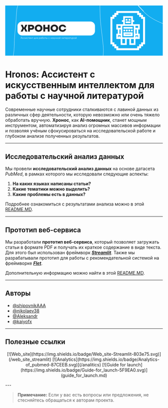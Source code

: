 ![banner](banner.png)

# Hronos: Ассистент с искусственным интеллектом для работы с научной литературой

Современные научные сотрудники сталкиваются с лавиной данных из различных сфер деятельности, которую невозможно или очень тяжело обработать вручную. **Хронос**, как **AI-помощник**, станет мощным инструментом, автоматизируя анализ огромных массивов информации и позволяя учёным сфокусироваться на исследовательской работе и глубоком анализе полученных результатов.

---

## Исследовательский анализ данных

Мы провели **исследовательский анализ данных** на основе датасета *PubMed*, в рамках которого мы исследовали следующие аспекты:

1. **На каких языках написаны статьи?**
2. **Какие тематики можно выделить?**
3. **Какие проблемы есть в данных?**

Подробнее ознакомиться с результатами анализа можно в этой [README.MD](https://github.com/nikolaev38/hronos/blob/main/analitics/README.md).

---

## Прототип веб-сервиса

Мы разработали **прототип веб-сервиса**, который позволяет загружать статьи в формате PDF и получать их краткое содержание в виде текста. Для этого был использован фреймворк [___Streamlit___](https://streamlit.io/). Также мы разрабатывали прототип для работы с рекомендательной системой на фреймворке [___Flet___](https://flet.dev/).

Дополнительную информацию можно найти в этой [README.MD](https://github.com/nikolaev38/hronos/blob/main/web_site_streamlit/README.md).

---

## Авторы

- [@shipovnikAAA](https://github.com/shipovnikAAA)
- [@nikolaev38](https://github.com/nikolaev38)
- [@Aleksandr](https://github.com/Aleksandr)
- [@kaiyofx](https://github.com/kaiyofx)

---

## Полезные ссылки
<p align="center">
[![Web_site](https://img.shields.io/badge/Web_site-Streamlit-803e75.svg)](/web_site_streamlit)
[![Analytics](https://img.shields.io/badge/Analytics-of_pubmed-87CEEB.svg)](/analitics)
[![Guide for launch](https://img.shields.io/badge/Guide-for_launch-5F9EA0.svg)](guide_for_launch.md)
</p>
---

> **Примечание:** Если у вас есть вопросы или предложения, не стесняйтесь обращаться к авторам проекта.
